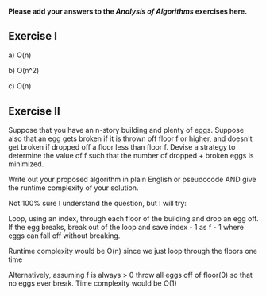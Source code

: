 #### Please add your answers to the ***Analysis of  Algorithms*** exercises here.

## Exercise I

a) O(n)


b) O(n^2)


c) O(n)

## Exercise II

Suppose that you have an n-story building and plenty of eggs. Suppose also that an egg gets broken if it is thrown off floor f or higher, and doesn't get broken if dropped off a floor less than floor f. Devise a strategy to determine the value of f such that the number of dropped + broken eggs is minimized.

Write out your proposed algorithm in plain English or pseudocode AND give the runtime complexity of your solution.

Not 100% sure I understand the question, but I will try:

Loop, using an index, through each floor of the building and drop an egg off.
If the egg breaks, break out of the loop and save index - 1 as f - 1 where eggs can fall off without breaking.

Runtime complexity would be O(n) since we just loop through the floors one time

Alternatively, assuming f is always > 0 throw all eggs off of floor(0) so that no eggs ever break. Time complexity would be O(1)
